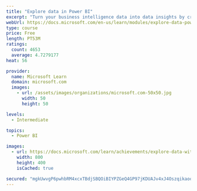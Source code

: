```yaml
---
title: "Explore data in Power BI"
excerpt: "Turn your business intelligence data into data insights by creating and configuring Power BI dashboards."
webUrl: https://docs.microsoft.com/en-us/learn/modules/explore-data-power-bi/
type: course
price: Free
length: PT53M
ratings:
  count: 4653
  average: 4.7279177
heat: 56

provider:
  name: Microsoft Learn
  domain: microsoft.com
  images:
    - url: /assets/images/organizations/microsoft.com-50x50.jpg
      width: 50
      height: 50

levels:
  - Intermediate

topics:
  - Power BI

images:
  - url: https://docs.microsoft.com/learn/achievements/explore-data-with-power-bi-desktop-social.png
    width: 800
    height: 400
    isCached: true

secured: "mgkUwvgP6pwhbRM4xcxTBdjSBQOiBIYPZGeQ4GP97jKDUAJv4xJ4Oszqikaoo4LpHFgVRBg1h7otobHuMfwm3zqKeQ6Qau1azNdLRyKMVeUh71jAkdHqHiQdpcFjX+lnJzJqAiU1jeRyJqyTSDzNeTtEbxkHwEjGXYohvjGUJI2iYb0NaKSzw9kU3mQ7SEVVpZvpvM+C2NI9PjuddjdVRCSJ3yAs+7PAH380aV2+L7nCnzYZzLGwV3skSEJR9Kph4XY1ZjonLHM2n1IC+BxPQrRR9Xs8YvmejRVuDKwseYEurqupKgplrw2CJbeoieg/12TWpMX6vQiWTNjubfUdk5eQqRNZKvB9jntICckCO/G2B/zE8m0W5tc8uc/cnVy3GHusEkWNf+ARtHRbVlgFjW+rAIsA56+ydThKzyqGuRA=;IckZPCtKGEfdNPoizWL8Lg=="
---
```


